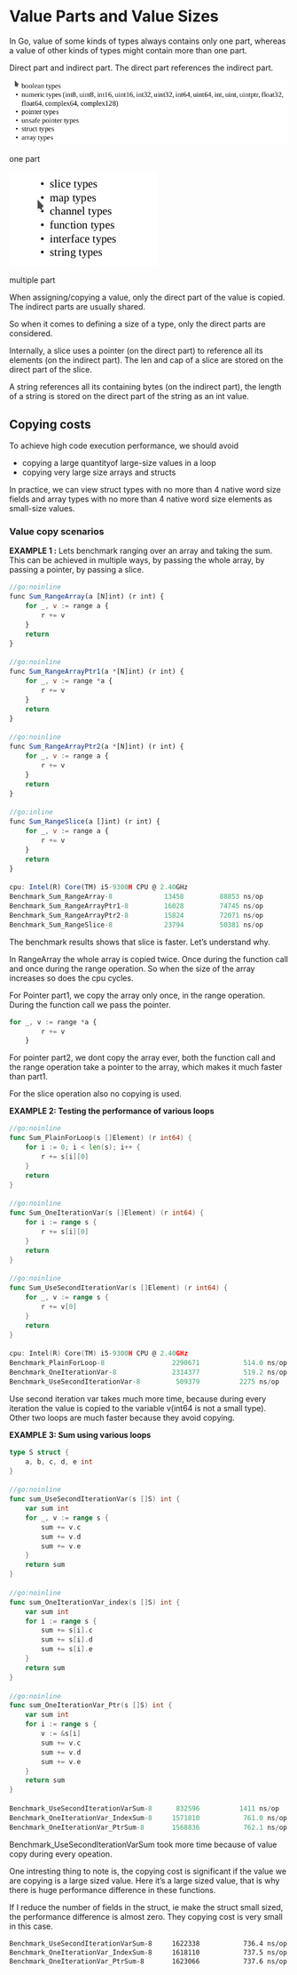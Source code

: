 # Value Parts and Value Sizes

In Go, value of some kinds of types always contains only one part, whereas a value of other kinds of types might contain more than one part. 

Direct part and indirect part. The direct part references the indirect part.

![one part](Value%20Parts%20and%20Value%20Sizes%20bbf053e4c1e945f4a7a6f4f2ea1f7550/Untitled.png)

one part

![multiple part](Value%20Parts%20and%20Value%20Sizes%20bbf053e4c1e945f4a7a6f4f2ea1f7550/Untitled%201.png)

multiple part

When assigning/copying a value, only the direct part of the value is copied. The indirect parts are usually shared.

So when it comes to defining a size of a type, only the direct parts are considered.

Internally, a slice uses a pointer (on the direct part) to reference all its elements (on the indirect part). The len and cap of a slice are stored on the direct part of the slice.

A string references all its containing bytes (on the indirect part), the length of a string is stored on the direct part of the string as an int value.

## Copying costs

To achieve high code execution performance, we should avoid

- copying a large quantityof large-size values in a loop
- copying very large size arrays and structs

In practice, we can view struct types with no more than 4 native word size fields and array types with no more than 4 native word size elements as small-size values.

### Value copy scenarios

**EXAMPLE 1 :** Lets benchmark ranging over an array and taking the sum. This can be achieved in multiple ways, by passing the whole array, by passing a pointer, by passing a slice.

```jsx
//go:noinline
func Sum_RangeArray(a [N]int) (r int) {
	for _, v := range a {
		r += v
	}
	return
}

//go:noinline
func Sum_RangeArrayPtr1(a *[N]int) (r int) {
	for _, v := range *a {
		r += v
	}
	return
}

//go:noinline
func Sum_RangeArrayPtr2(a *[N]int) (r int) {
	for _, v := range a {
		r += v
	}
	return
}

//go:inline
func Sum_RangeSlice(a []int) (r int) {
	for _, v := range a {
		r += v
	}
	return
}

cpu: Intel(R) Core(TM) i5-9300H CPU @ 2.40GHz
Benchmark_Sum_RangeArray-8       	   13458	     88853 ns/op
Benchmark_Sum_RangeArrayPtr1-8   	   16028	     74745 ns/op
Benchmark_Sum_RangeArrayPtr2-8   	   15824	     72071 ns/op
Benchmark_Sum_RangeSlice-8       	   23794	     50381 ns/op
```

The benchmark results shows that slice is faster. Let’s understand why.

In RangeArray the whole array is copied twice. Once during the function call and once during the range operation. So when the size of the array increases so does the cpu cycles. 

For Pointer part1, we copy the array only once, in the range operation. During the function call we pass the pointer.

```jsx
for _, v := range *a {
		r += v
	}
```

For pointer part2, we dont copy the array ever, both the function call and the range operation take a pointer to the array, which makes it much faster than part1.

For the slice operation also no copying is used.

**EXAMPLE 2: Testing the performance of various loops**

```go
//go:noinline
func Sum_PlainForLoop(s []Element) (r int64) {
	for i := 0; i < len(s); i++ {
		r += s[i][0]
	}
	return
}

//go:noinline
func Sum_OneIterationVar(s []Element) (r int64) {
	for i := range s {
		r += s[i][0]
	}
	return
}

//go:noinline
func Sum_UseSecondIterationVar(s []Element) (r int64) {
	for _, v := range s {
		r += v[0]
	}
	return
}

cpu: Intel(R) Core(TM) i5-9300H CPU @ 2.40GHz
Benchmark_PlainForLoop-8            	 2290671	       514.0 ns/op
Benchmark_OneIterationVar-8         	 2314377	       519.2 ns/op
Benchmark_UseSecondIterationVar-8   	  509379	      2275 ns/op
```

Use second iteration var takes much more time, because during every iteration the value is copied to the variable v(int64 is not a small type). Other two loops are much faster because they avoid copying.

**EXAMPLE 3: Sum using various loops**

```go
type S struct {
	a, b, c, d, e int
}

//go:noinline
func sum_UseSecondIterationVar(s []S) int {
	var sum int
	for _, v := range s {
		sum += v.c
		sum += v.d
		sum += v.e
	}
	return sum
}

//go:noinline
func sum_OneIterationVar_index(s []S) int {
	var sum int
	for i := range s {
		sum += s[i].c
		sum += s[i].d
		sum += s[i].e
	}
	return sum
}

//go:noinline
func sum_OneIterationVar_Ptr(s []S) int {
	var sum int
	for i := range s {
		v := &s[i]
		sum += v.c
		sum += v.d
		sum += v.e
	}
	return sum
}

Benchmark_UseSecondIterationVarSum-8   	  832596	      1411 ns/op
Benchmark_OneIterationVar_IndexSum-8   	 1571810	       761.0 ns/op
Benchmark_OneIterationVar_PtrSum-8     	 1568836	       762.1 ns/op
```

Benchmark_UseSecondIterationVarSum took more time because of value copy during every opeation.

One intresting thing to note is, the copying cost is significant if the value we are copying is a large sized value. Here it’s a large sized value, that is why there is huge performance difference in these functions.

If I reduce the number of fields in the struct, ie make the struct small sized, the performance difference is almost zero. They copying cost is very small in this case.

```
Benchmark_UseSecondIterationVarSum-8   	 1622338	       736.4 ns/op
Benchmark_OneIterationVar_IndexSum-8   	 1618110	       737.5 ns/op
Benchmark_OneIterationVar_PtrSum-8     	 1623066	       737.6 ns/op
```